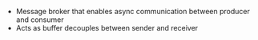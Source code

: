 
- Message broker that enables async communication between producer and consumer
- Acts as buffer decouples between sender and receiver